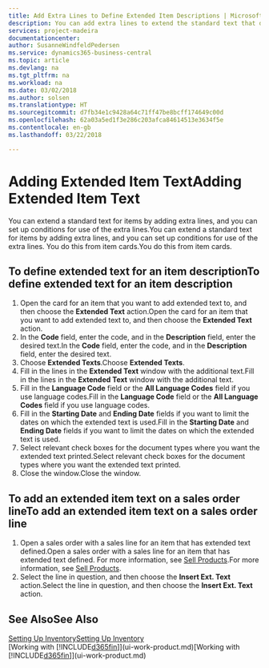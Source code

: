 ```yaml
---
title: Add Extra Lines to Define Extended Item Descriptions | Microsoft Docs
description: You can add extra lines to extend the standard text that describes an item.
services: project-madeira
documentationcenter: 
author: SusanneWindfeldPedersen
ms.service: dynamics365-business-central
ms.topic: article
ms.devlang: na
ms.tgt_pltfrm: na
ms.workload: na
ms.date: 03/02/2018
ms.author: solsen
ms.translationtype: HT
ms.sourcegitcommit: d7fb34e1c9428a64c71ff47be8bcff174649c00d
ms.openlocfilehash: 62a03a5ed1f3e286c203afca84614513e3634f5e
ms.contentlocale: en-gb
ms.lasthandoff: 03/22/2018

---
```

# <a name="adding-extended-item-text"></a><span data-ttu-id="00da8-103">Adding Extended Item Text</span><span class="sxs-lookup"><span data-stu-id="00da8-103">Adding Extended Item Text</span></span>
<span data-ttu-id="00da8-104">You can extend a standard text for items by adding extra lines, and you can set up conditions for use of the extra lines.</span><span class="sxs-lookup"><span data-stu-id="00da8-104">You can extend a standard text for items by adding extra lines, and you can set up conditions for use of the extra lines.</span></span> <span data-ttu-id="00da8-105">You do this from item cards.</span><span class="sxs-lookup"><span data-stu-id="00da8-105">You do this from item cards.</span></span>

## <a name="to-define-extended-text-for-an-item-description"></a><span data-ttu-id="00da8-106">To define extended text for an item description</span><span class="sxs-lookup"><span data-stu-id="00da8-106">To define extended text for an item description</span></span>
1. <span data-ttu-id="00da8-107">Open the card for an item that you want to add extended text to, and then choose the **Extended Text** action.</span><span class="sxs-lookup"><span data-stu-id="00da8-107">Open the card for an item that you want to add extended text to, and then choose the **Extended Text** action.</span></span>
2. <span data-ttu-id="00da8-108">In the **Code** field, enter the code, and in the **Description** field, enter the desired text.</span><span class="sxs-lookup"><span data-stu-id="00da8-108">In the **Code** field, enter the code, and in the **Description** field, enter the desired text.</span></span>
3. <span data-ttu-id="00da8-109">Choose **Extended Texts**.</span><span class="sxs-lookup"><span data-stu-id="00da8-109">Choose **Extended Texts**.</span></span>
4. <span data-ttu-id="00da8-110">Fill in the lines in the **Extended Text** window with the additional text.</span><span class="sxs-lookup"><span data-stu-id="00da8-110">Fill in the lines in the **Extended Text** window with the additional text.</span></span>
5. <span data-ttu-id="00da8-111">Fill in the **Language Code** field or the **All Language Codes** field if you use language codes.</span><span class="sxs-lookup"><span data-stu-id="00da8-111">Fill in the **Language Code** field or the **All Language Codes** field if you use language codes.</span></span>
6. <span data-ttu-id="00da8-112">Fill in the **Starting Date** and **Ending Date** fields if you want to limit the dates on which the extended text is used.</span><span class="sxs-lookup"><span data-stu-id="00da8-112">Fill in the **Starting Date** and **Ending Date** fields if you want to limit the dates on which the extended text is used.</span></span>
7. <span data-ttu-id="00da8-113">Select relevant check boxes for the document types where you want the extended text printed.</span><span class="sxs-lookup"><span data-stu-id="00da8-113">Select relevant check boxes for the document types where you want the extended text printed.</span></span>
8. <span data-ttu-id="00da8-114">Close the window.</span><span class="sxs-lookup"><span data-stu-id="00da8-114">Close the window.</span></span>

## <a name="to-add-an-extended-item-text-on-a-sales-order-line"></a><span data-ttu-id="00da8-115">To add an extended item text on a sales order line</span><span class="sxs-lookup"><span data-stu-id="00da8-115">To add an extended item text on a sales order line</span></span>
1. <span data-ttu-id="00da8-116">Open a sales order with a sales line for an item that has extended text defined.</span><span class="sxs-lookup"><span data-stu-id="00da8-116">Open a sales order with a sales line for an item that has extended text defined.</span></span> <span data-ttu-id="00da8-117">For more information, see [Sell Products](sales-how-sell-products.md).</span><span class="sxs-lookup"><span data-stu-id="00da8-117">For more information, see [Sell Products](sales-how-sell-products.md).</span></span>
2. <span data-ttu-id="00da8-118">Select the line in question, and then choose the **Insert Ext. Text** action.</span><span class="sxs-lookup"><span data-stu-id="00da8-118">Select the line in question, and then choose the **Insert Ext. Text** action.</span></span>

## <a name="see-also"></a><span data-ttu-id="00da8-119">See Also</span><span class="sxs-lookup"><span data-stu-id="00da8-119">See Also</span></span>
[<span data-ttu-id="00da8-120">Setting Up Inventory</span><span class="sxs-lookup"><span data-stu-id="00da8-120">Setting Up Inventory</span></span>](inventory-setup-inventory.md)  
<span data-ttu-id="00da8-121">[Working with [!INCLUDE[d365fin](includes/d365fin_md.md)]](ui-work-product.md)</span><span class="sxs-lookup"><span data-stu-id="00da8-121">[Working with [!INCLUDE[d365fin](includes/d365fin_md.md)]](ui-work-product.md)</span></span>

